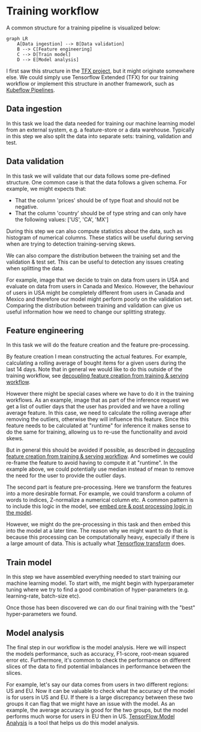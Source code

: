 # Training workflow

A common structure for a training pipeline is visualized below:

```mermaid
graph LR
    A[Data ingestion] --> B[Data validation]
    B --> C[Feature engineering]
    C --> D[Train model]
    D --> E[Model analysis]
```

I first saw this structure in the [TFX project](https://www.tensorflow.org/tfx/guide), but it might originate somewhere else. We could simply use Tensorflow Extended (TFX) for our training workflow or implement this structure in another framework, such as [Kubeflow Pipelines](https://github.com/kubeflow/pipelines).

## Data ingestion

In this task we load the data needed for training our machine learning model from an external system, e.g. a feature-store or a data warehouse. Typically in this step we also split the data into separate sets: training, validation and test.

## Data validation

In this task we will validate that our data follows some pre-defined structure. One common case is that the data follows a given schema. For example, we might expects that:

- That the column 'prices' should be of type float and should not be negative.
- That the column 'country' should be of type string and can only have the following values: ['US', 'CA', 'MX']

During this step we can also compute statistics about the data, such as histogram of numerical columns. These statics will be useful during serving when are trying to detection training-serving skews.

We can also compare the distribution between the training set and the validation & test set. This can be useful to detection any issues creating when splitting the data. 

For example, image that we decide to train on data from users in USA and evaluate on data from users in Canada and Mexico. However, the behaviour of users in USA might be completely different from users in Canada and Mexico and therefore our model might perform poorly on the validation set. Comparing the distribution between training and validation can give us useful information how we need to change our splitting strategy.

## Feature engineering

In this task we will do the feature creation and the feature pre-processing.

By feature creation I mean constructing the actual features. For example, calculating a rolling average of bought items for a given users during the last 14 days. Note that in general we would like to do this outside of the training workflow, see [decoupling feature creation from training & serving workflow](decouple_feature_creation.md).

However there might be special cases where we have to do it in the training workflows. As an example, image that as part of the inference request we get a list of outlier days that the user has provided and we have a rolling average feature. In this case, we need to calculate the rolling average after removing the outliers, otherwise they will influence this feature. Since this feature needs to be calculated at "runtime" for inference it makes sense to do the same for training, allowing us to re-use the functionality and avoid skews.

But in general this should be avoided if possible, as described in [decoupling feature creation from training & serving workflow](decouple_feature_creation.md). And sometimes we could re-frame the feature to avoid having to compute it at "runtime". In the example above, we could potentially use median instead of mean to remove the need for the user to provide the outlier days.

The second part is feature pre-processing. Here we transform the features into a more desirable format. For example, we could transform a column of words to indices, Z-normalize a numerical column etc. A common pattern is to include this logic in the model, see [embed pre & post processing logic in the model](embedd_processing_logic_model.md).

However, we might do the pre-processing in this task and then embed this into the model at a later time. The reason why we might want to do that is because this processing can be computationally heavy, especially if there is a large amount of data. This is actually what [Tensorflow transform](https://www.tensorflow.org/tfx/transform/get_started) does.

## Train model

In this step we have assembled everything needed to start training our machine learning model. To start with, me might begin with hyperparameter tuning where we try to find a good combination of hyper-parameters (e.g. learning-rate, batch-size etc).

Once those has been discovered we can do our final training with the "best" hyper-parameters we found.

## Model analysis

The final step in our workflow is the model analysis. Here we will inspect the models performance, such as accuracy, F1-score, root-mean squared error etc. Furthermore, it's common to check the performance on different slices of the data to find potential imbalances in performance between the slices.

For example, let's say our data comes from users in two different regions: US and EU. Now it can be valuable to check what the accuracy of the model is for users in US and EU. If there is a large discrepancy between these two groups it can flag that we might have an issue with the model. As an example, the average accuracy is good for the two groups, but the model performs much worse for users in EU then in US. [TensorFlow Model Analysis](https://www.tensorflow.org/tfx/model_analysis/get_started) is a tool that helps us do this model analysis.
